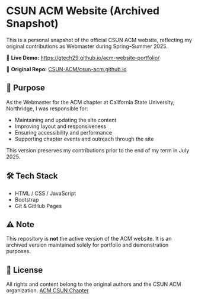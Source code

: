 # CSUN ACM Website (Archived Snapshot)

This is a personal snapshot of the official CSUN ACM website, reflecting my original contributions as Webmaster during Spring–Summer 2025.

📍 **Live Demo:** [https://gtech29.github.io/acm-website-portfolio/
](https://gtech29.github.io/acm-website-portfolio/)


🔗 **Original Repo:** [CSUN-ACM/csun-acm.github.io](https://github.com/CSUN-ACM/csun-acm.github.io)

## 📌 Purpose

As the Webmaster for the ACM chapter at California State University, Northridge, I was responsible for:

- Maintaining and updating the site content
- Improving layout and responsiveness
- Ensuring accessibility and performance
- Supporting chapter events and outreach through the site

This version preserves my contributions prior to the end of my term in July 2025.

## 🛠️ Tech Stack

- HTML / CSS / JavaScript
- Bootstrap
- Git & GitHub Pages

## ⚠️ Note

This repository is **not** the active version of the ACM website. It is an archived version maintained solely for portfolio and demonstration purposes.

## 📄 License

All rights and content belong to the original authors and the CSUN ACM organization.
[ACM CSUN Chapter](https://csunacm.org/)

